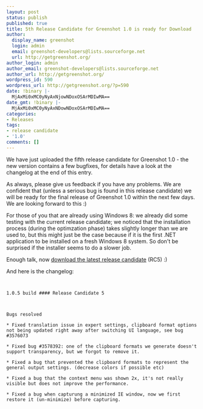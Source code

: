 ```yaml
---
layout: post
status: publish
published: true
title: 5th Release Candidate for Greenshot 1.0 is ready for Download
author:
  display_name: greenshot
  login: admin
  email: greenshot-developers@lists.sourceforge.net
  url: http://getgreenshot.org/
author_login: admin
author_email: greenshot-developers@lists.sourceforge.net
author_url: http://getgreenshot.org/
wordpress_id: 590
wordpress_url: http://getgreenshot.org/?p=590
date: !binary |-
  MjAxMi0xMC0yNyAxNjowNDoxOSArMDIwMA==
date_gmt: !binary |-
  MjAxMi0xMC0yNyAxNDowNDoxOSArMDIwMA==
categories:
- Releases
tags:
- release candidate
- '1.0'
comments: []
---
```

<p>We have just uploaded the fifth release candidate for Greenshot 1.0 - the new version contains a few bugfixes, for details have a look at the changelog at the end of this entry.</p>
<p>As always, please give us feedback if you have any problems. We are confident that (unless a serious bug is found in this release candidate) we will be ready for the final release of Greenshot 1.0 within the next few days. We are looking forward to this :)</p>
<p>For those of you that are already using Windows 8: we already did some testing with the current release candidate; we noticed that the installation process (during the optimzation phase) takes slightly longer than we are used to, but this might just be the case because if it is the first .NET application to be installed on a fresh Windows 8 system. So don't be surprised if the installer seems to do a slower job.</p>
<p>Enough talk, now <a href="/version-history/">download the latest release candidate</a> (RC5) :)</p>
<p>And here is the changelog:</p>
<p><code><br />
1.0.5 build #### Release Candidate 5</p>
<p>Bugs resolved<br />
* Fixed translation issue in expert settings, clipboard format options not being updated right away after switching UI language, see bug #3576073<br />
* Fixed bug #3578392: one of the clipboard formats we generate doesn't support transparency, but we forgot to remove it.<br />
* Fixed a bug that prevented the clipboard formats to represent the general output settings. (decrease colors if possible etc)<br />
* Fixed a bug that the context menu was shown 2x, it's not really visible but does not improve the performance.<br />
* Fixed a bug when capturung a minimized IE window, now we first restore it (un-minimize) before capturing.<br />
</code></p>
